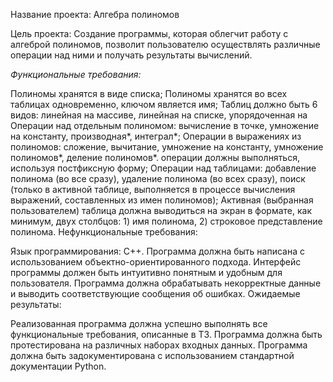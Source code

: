Название проекта: Алгебра полиномов

Цель проекта: Создание программы, которая облегчит работу с алгеброй полиномов, позволит пользователю осуществлять различные операции над ними и получать результаты вычислений.

*Функциональные требования:*

Полиномы хранятся в виде списка;
Полиномы хранятся во всех таблицах одновременно, ключом является имя;
Таблиц должно быть 6 видов: линейная на массиве, линейная на списке, упорядоченная на
Операции над отдельным полиномом: вычисление в точке, умножение на константу,
производная*, интеграл*;
Операции в выражениях из полиномов: сложение, вычитание, умножение на константу,
умножение полиномов*, деление полиномов*. операции должны выполняться, используя
постфиксную форму;
Операции над таблицами: добавление полинома (во все сразу), удаление полинома (во всех
сразу), поиск (только в активной таблице, выполняется в процессе вычисления выражений,
составленных из имен полиномов);
Активная (выбранная пользователем) таблица должна выводиться на экран в формате, как
минимум, двух столбцов: 1) имя полинома, 2) строковое представление полинома.
Нефункциональные требования:

Язык программирования: C++.
Программа должна быть написана с использованием объектно-ориентированного подхода.
Интерфейс программы должен быть интуитивно понятным и удобным для пользователя.
Программа должна обрабатывать некорректные данные и выводить соответствующие сообщения об ошибках.
Ожидаемые результаты:

Реализованная программа должна успешно выполнять все функциональные требования, описанные в ТЗ.
Программа должна быть протестирована на различных наборах входных данных.
Программа должна быть задокументирована с использованием стандартной документации Python.
